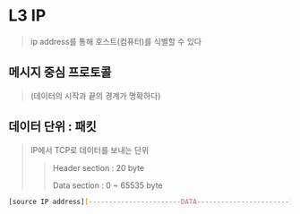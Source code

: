 # L3 IP

> ip address를 통해 호스트(컴퓨터)를 식별할 수 있다

## 메시지 중심 프로토콜

> (데이터의 시작과 끝의 경계가 명확하다)

## 데이터 단위 : 패킷

> IP에서 TCP로 데이터를 보내는 단위
>
> > Header section : 20 byte
> >
> > Data section : 0 ~ 65535 byte

```sh
[source IP address][-----------------------DATA-----------------------][destination IP address]
```

